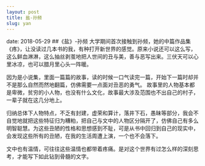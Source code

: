 ```yaml
---
layout: post
title: 盐-孙频
slug: yan
---
```

date: 2018-05-29
##《盐》-孙频
大学期间首次接触到孙频，她的中篇作品集《疼》，让没读过几本书的我，有种打开新世界的感觉。原来小说还可以这么写，这么鲜血淋淋，这么抽丝剥茧地把人世间的丑与美，善与恶写出来。三伏天可以心里冰凉，也可以腊月里心头一阵暖。


因为是小说集，里面一篇篇的故事，读的时候一口气读完一篇，开始下一篇时却并不是那么自然而然地翻篇，仿佛需要一点面对丑恶的勇气。
故事里的人物基本都是卑微，贫穷的小人物，也没有什么文化，故事最大涉及范围也不出自己的村子，一辈子就在这几分地上。

归纳总体下人物特点，不乏有封建，虚荣和算计，落井下石，愚昧等部分，我会不自觉地就把这些特征归为糟粕，把自己与文中的人物区分隔开了，仿佛自己有多么明智聪慧。为这些丑陋的性格和思想感到不耻，可是从书中回归到自己的现实中，会发现这些所有的丑陋，在我的生活周遭上演，一个也不会落下。

文中也有温情，可往往这些温情也都带着疼痛。是对这个世界有过怎么样的深刻思考，才能写下如此钻到骨髓的文字。